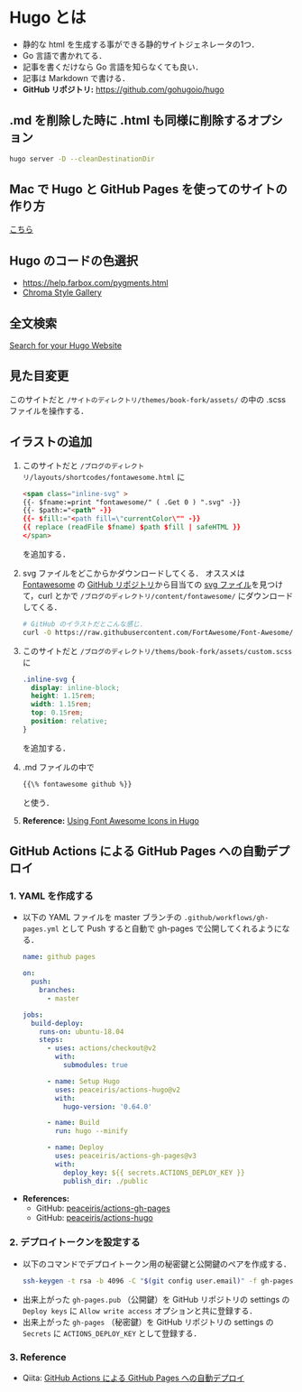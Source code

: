 # Hugo とは
- 静的な html を生成する事ができる静的サイトジェネレータの1つ．
- Go 言語で書かれてる．
- 記事を書くだけなら Go 言語を知らなくても良い．
- 記事は Markdown で書ける．
- **GitHub リポジトリ:** https://github.com/gohugoio/hugo

## .md を削除した時に .html も同様に削除するオプション
```bash
hugo server -D --cleanDestinationDir
```

## Mac で Hugo と GitHub Pages を使ってのサイトの作り方
[こちら](/posts/how-to-make-this-site.md)

## Hugo のコードの色選択
- https://help.farbox.com/pygments.html
- [Chroma Style Gallery](https://xyproto.github.io/splash/docs/longer/index.html)

## 全文検索
[Search for your Hugo Website](https://gohugo.io/tools/search/)

## 見た目変更
このサイトだと `/サイトのディレクトリ/themes/book-fork/assets/` の中の .scss ファイルを操作する．

## イラストの追加
1. このサイトだと `/ブログのディレクトリ/layouts/shortcodes/fontawesome.html` に
    ```html
    <span class="inline-svg" >
    {{- $fname:=print "fontawesome/" ( .Get 0 ) ".svg" -}}
    {{- $path:="<path" -}}
    {{- $fill:="<path fill=\"currentColor\"" -}}
    {{ replace (readFile $fname) $path $fill | safeHTML }}
    </span>
    ```
    を追加する．

2. svg ファイルをどこからかダウンロードしてくる．
オススメは [Fontawesome](https://fontawesome.com) の [GitHub リポジトリ](https://github.com/FortAwesome/Font-Awesome)から目当ての [svg ファイル](https://github.com/FortAwesome/Font-Awesome/blob/master/svgs/brands/github.svg)を見つけて，curl とかで `/ブログのディレクトリ/content/fontawesome/` にダウンロードしてくる．
    ```bash
    # GitHub のイラストだとこんな感じ．
    curl -O https://raw.githubusercontent.com/FortAwesome/Font-Awesome/master/svgs/brands/github.svg
    ```

2. このサイトだと `/ブログのディレクトリ/thems/book-fork/assets/custom.scss` に
    ```css
    .inline-svg {
      display: inline-block;
      height: 1.15rem;
      width: 1.15rem;
      top: 0.15rem;
      position: relative;
    }
    ```
    を追加する．

3. .md ファイルの中で
    ```markdown
    {{\% fontawesome github %}}
    ```
    と使う．

4. **Reference:** [Using Font Awesome Icons in Hugo](https://www.client9.com/using-font-awesome-icons-in-hugo/)

## GitHub Actions による GitHub Pages への自動デプロイ
### 1. YAML を作成する
- 以下の YAML ファイルを master ブランチの `.github/workflows/gh-pages.yml` として Push すると自動で gh-pages で公開してくれるようになる．
    ```yaml
    name: github pages

    on:
      push:
        branches:
          - master

    jobs:
      build-deploy:
        runs-on: ubuntu-18.04
        steps:
          - uses: actions/checkout@v2
            with:
              submodules: true

          - name: Setup Hugo
            uses: peaceiris/actions-hugo@v2
            with:
              hugo-version: '0.64.0'

          - name: Build
            run: hugo --minify

          - name: Deploy
            uses: peaceiris/actions-gh-pages@v3
            with:
              deploy_key: ${{ secrets.ACTIONS_DEPLOY_KEY }}
              publish_dir: ./public
    ```
- **References:**
    - GitHub: [peaceiris/actions-gh-pages](https://github.com/peaceiris/actions-gh-pages)
    - GitHub: [peaceiris/actions-hugo](https://github.com/peaceiris/actions-hugo)

### 2. デプロイトークンを設定する
- 以下のコマンドでデプロイトークン用の秘密鍵と公開鍵のペアを作成する．
    ```bash
    ssh-keygen -t rsa -b 4096 -C "$(git config user.email)" -f gh-pages -N ""
    ```
- 出来上がった `gh-pages.pub` （公開鍵）を GitHub リポジトリの settings の `Deploy keys` に `Allow write access` オプションと共に登録する．
- 出来上がった `gh-pages` （秘密鍵）を GitHub リポジトリの settings の `Secrets` に `ACTIONS_DEPLOY_KEY` として登録する．

### 3. Reference
- Qiita: [GitHub Actions による GitHub Pages への自動デプロイ](https://qiita.com/peaceiris/items/d401f2e5724fdcb0759d)

